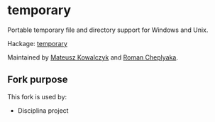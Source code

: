 temporary
=========

Portable temporary file and directory support for Windows and Unix.

Hackage: [temporary](http://hackage.haskell.org/package/temporary)

Maintained by [Mateusz Kowalczyk](https://github.com/Fuuzetsu) and
[Roman Cheplyaka](https://github.com/feuerbach).

## Fork purpose

This fork is used by:
* Disciplina project
